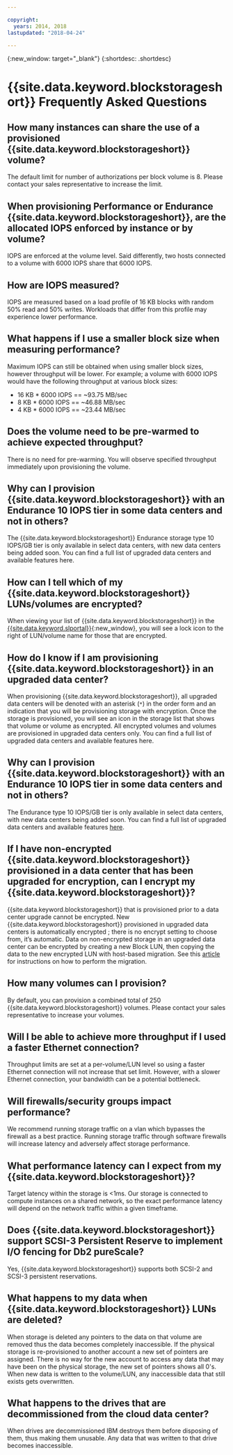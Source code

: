 ```yaml
---

copyright:
  years: 2014, 2018
lastupdated: "2018-04-24"

---
```

{:new_window: target="_blank"}
{:shortdesc: .shortdesc}

# {{site.data.keyword.blockstorageshort}} Frequently Asked Questions

## How many instances can share the use of a provisioned {{site.data.keyword.blockstorageshort}} volume?
The default limit for number of authorizations per block volume is 8. Please contact your sales representative to increase the limit.

## When provisioning Performance or Endurance {{site.data.keyword.blockstorageshort}}, are the allocated IOPS enforced by instance or by volume?
IOPS are enforced at the volume level. Said differently, two hosts connected to a volume with 6000 IOPS share that 6000 IOPS.

## How are IOPS measured?
IOPS are measured based on a load profile of 16 KB blocks with random 50% read and 50% writes. Workloads that differ from this profile may experience lower performance.

## What happens if I use a smaller block size when measuring performance?
Maximum IOPS can still be obtained when using smaller block sizes, however throughput will be lower. For example; a volume with 6000 IOPS would have the following throughput at various block sizes:

- 16 KB * 6000 IOPS == ~93.75 MB/sec 
-  8 KB * 6000 IOPS == ~46.88 MB/sec
-  4 KB * 6000 IOPS == ~23.44 MB/sec

## Does the volume need to be pre-warmed to achieve expected throughput?
There is no need for pre-warming. You will observe specified throughput immediately upon provisioning the volume.

## Why can I provision {{site.data.keyword.blockstorageshort}} with an Endurance 10 IOPS tier in some data centers and not in others?
The {{site.data.keyword.blockstorageshort}} Endurance storage type 10 IOPS/GB tier is only available in select data centers, with new data centers being added soon.  You can find a full list of upgraded data centers and available features here.

## How can I tell which of my {{site.data.keyword.blockstorageshort}} LUNs/volumes are encrypted?
When viewing your list of {{site.data.keyword.blockstorageshort}} in the [{{site.data.keyword.slportal}}](https://control.softlayer.com/){:new_window}, you will see a lock icon to the right of LUN/volume name for those that are encrypted.

## How do I know if I am provisioning {{site.data.keyword.blockstorageshort}} in an upgraded data center?
When provisioning {{site.data.keyword.blockstorageshort}}, all upgraded data centers will be denoted with an asterisk (`*`) in the order form and an indication that you will be provisioning storage with encryption. Once the storage is provisioned, you will see an icon in the storage list that shows that volume or volume as encrypted. All encrypted volumes and volumes are provisioned in upgraded data centers only. You can find a full list of upgraded data centers and available features here.

## Why can I provision {{site.data.keyword.blockstorageshort}} with an Endurance 10 IOPS tier in some data centers and not in others?
The Endurance type 10 IOPS/GB tier is only available in select data centers, with new data centers being added soon.  You can find a full list of upgraded data centers and available features [here](new-ibm-block-and-file-storage-location-and-features.html).

## If I have non-encrypted {{site.data.keyword.blockstorageshort}} provisioned in a data center that has been upgraded for encryption, can I encrypt my {{site.data.keyword.blockstorageshort}}?
{{site.data.keyword.blockstorageshort}} that is provisioned prior to a data center upgrade cannot be encrypted. 
New {{site.data.keyword.blockstorageshort}} provisioned in upgraded data centers is automatically encrypted ; there is no encrypt setting to choose from, it’s automatic. 
Data on non-encrypted storage in an upgraded data center can be encrypted by creating a new Block LUN, then copying the data to the new encrypted LUN with host-based migration. See this [article](migrate-block-storage-encrypted-block-storage) for instructions on how to perform the migration.

## How many volumes can I provision?
By default, you can provision a combined total of 250 {{site.data.keyword.blockstorageshort}} volumes.  Please contact your sales representative to increase your volumes.

## Will I be able to achieve more throughput if I used a faster Ethernet connection?
Throughput limits are set at a per-volume/LUN level so using a faster Ethernet connection will not increase that set limit. However, with a slower Ethernet connection, your bandwidth can be a potential bottleneck.

## Will firewalls/security groups impact performance?
We recommend running storage traffic on a vlan which bypasses the firewall as a best practice. Running storage traffic through software firewalls will increase latency and adversely affect storage performance.

## What performance latency can I expect from my {{site.data.keyword.blockstorageshort}}?   

Target latency within the storage is <1ms. Our storage is connected to compute instances on a shared network, so the exact performance latency will depend on the network traffic within a given timeframe.

## Does {{site.data.keyword.blockstorageshort}} support SCSI-3 Persistent Reserve to implement I/O fencing for Db2 pureScale?
Yes, {{site.data.keyword.blockstorageshort}} supports both SCSI-2 and SCSI-3 persistent reservations.

## What happens to my data when {{site.data.keyword.blockstorageshort}} LUNs are deleted?

When storage is deleted any pointers to the data on that volume are removed thus the data becomes completely inaccessible. If the physical storage is re-provisioned to another account a new set of pointers are assigned. There is no way for the new account to access any data that may have been on the physical storage, the new set of pointers shows all 0's. When new data is written to the volume/LUN, any inaccessible data that still exists gets overwritten.

## What happens to the drives that are decommissioned from the cloud data center?

When drives are decommissioned IBM destroys them before disposing of them, thus making them unusable. Any data that was written to that drive becomes inaccessible.
